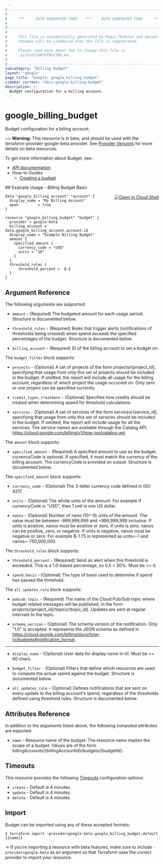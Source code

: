 ```yaml
---
# ----------------------------------------------------------------------------
#
#     ***     AUTO GENERATED CODE    ***    AUTO GENERATED CODE     ***
#
# ----------------------------------------------------------------------------
#
#     This file is automatically generated by Magic Modules and manual
#     changes will be clobbered when the file is regenerated.
#
#     Please read more about how to change this file in
#     .github/CONTRIBUTING.md.
#
# ----------------------------------------------------------------------------
subcategory: "Billing Budget"
layout: "google"
page_title: "Google: google_billing_budget"
sidebar_current: "docs-google-billing-budget"
description: |-
  Budget configuration for a billing account.
---
```


# google\_billing\_budget

Budget configuration for a billing account.

~> **Warning:** This resource is in beta, and should be used with the terraform-provider-google-beta provider.
See [Provider Versions](https://terraform.io/docs/providers/google/guides/provider_versions.html) for more details on beta resources.

To get more information about Budget, see:

* [API documentation](https://cloud.google.com/billing/docs/reference/budget/rest/v1beta1/billingAccounts.budgets)
* How-to Guides
    * [Creating a budget](https://cloud.google.com/billing/docs/how-to/budgets)

<div class = "oics-button" style="float: right; margin: 0 0 -15px">
  <a href="https://console.cloud.google.com/cloudshell/open?cloudshell_git_repo=https%3A%2F%2Fgithub.com%2Fterraform-google-modules%2Fdocs-examples.git&cloudshell_working_dir=billing_budget_basic&cloudshell_image=gcr.io%2Fgraphite-cloud-shell-images%2Fterraform%3Alatest&open_in_editor=main.tf&cloudshell_print=.%2Fmotd&cloudshell_tutorial=.%2Ftutorial.md" target="_blank">
    <img alt="Open in Cloud Shell" src="//gstatic.com/cloudssh/images/open-btn.svg" style="max-height: 44px; margin: 32px auto; max-width: 100%;">
  </a>
</div>
## Example Usage - Billing Budget Basic


```hcl
data "google_billing_account" "account" {
  display_name = "My Billing Account"
  open         = true
}

resource "google_billing_budget" "budget" {
  provider = google-beta
  billing_account = data.google_billing_account.account.id
  display_name = "Example Billing Budget"
  amount {
    specified_amount {
      currency_code = "USD"
      units = "10"
    }
  }
  threshold_rules {
      threshold_percent =  0.5
  }
}
```

## Argument Reference

The following arguments are supported:


* `amount` -
  (Required)
  The budgeted amount for each usage period.  Structure is documented below.

* `threshold_rules` -
  (Required)
  Rules that trigger alerts (notifications of thresholds being
  crossed) when spend exceeds the specified percentages of the
  budget.  Structure is documented below.

* `billing_account` -
  (Required)
  ID of the billing account to set a budget on.



The `budget_filter` block supports:

* `projects` -
  (Optional)
  A set of projects of the form projects/{project_id},
  specifying that usage from only this set of projects should be
  included in the budget. If omitted, the report will include
  all usage for the billing account, regardless of which project
  the usage occurred on. Only zero or one project can be
  specified currently.

* `credit_types_treatment` -
  (Optional)
  Specifies how credits should be treated when determining spend
  for threshold calculations.

* `services` -
  (Optional)
  A set of services of the form services/{service_id},
  specifying that usage from only this set of services should be
  included in the budget. If omitted, the report will include
  usage for all the services. The service names are available
  through the Catalog API:
  https://cloud.google.com/billing/v1/how-tos/catalog-api.

The `amount` block supports:

* `specified_amount` -
  (Required)
  A specified amount to use as the budget. currencyCode is
  optional. If specified, it must match the currency of the
  billing account. The currencyCode is provided on output.  Structure is documented below.


The `specified_amount` block supports:

* `currency_code` -
  (Optional)
  The 3-letter currency code defined in ISO 4217.

* `units` -
  (Optional)
  The whole units of the amount. For example if currencyCode
  is "USD", then 1 unit is one US dollar.

* `nanos` -
  (Optional)
  Number of nano (10^-9) units of the amount.
  The value must be between -999,999,999 and +999,999,999
  inclusive. If units is positive, nanos must be positive or
  zero. If units is zero, nanos can be positive, zero, or
  negative. If units is negative, nanos must be negative or
  zero. For example $-1.75 is represented as units=-1 and
  nanos=-750,000,000.

The `threshold_rules` block supports:

* `threshold_percent` -
  (Required)
  Send an alert when this threshold is exceeded. This is a
  1.0-based percentage, so 0.5 = 50%. Must be >= 0.

* `spend_basis` -
  (Optional)
  The type of basis used to determine if spend has passed
  the threshold.

The `all_updates_rule` block supports:

* `pubsub_topic` -
  (Required)
  The name of the Cloud Pub/Sub topic where budget related
  messages will be published, in the form
  projects/{project_id}/topics/{topic_id}. Updates are sent
  at regular intervals to the topic.

* `schema_version` -
  (Optional)
  The schema version of the notification. Only "1.0" is
  accepted. It represents the JSON schema as defined in
  https://cloud.google.com/billing/docs/how-to/budgets#notification_format.

- - -


* `display_name` -
  (Optional)
  User data for display name in UI. Must be <= 60 chars.

* `budget_filter` -
  (Optional)
  Filters that define which resources are used to compute the actual
  spend against the budget.  Structure is documented below.

* `all_updates_rule` -
  (Optional)
  Defines notifications that are sent on every update to the
  billing account's spend, regardless of the thresholds defined
  using threshold rules.  Structure is documented below.


## Attributes Reference

In addition to the arguments listed above, the following computed attributes are exported:


* `name` -
  Resource name of the budget. The resource name
  implies the scope of a budget. Values are of the form
  billingAccounts/{billingAccountId}/budgets/{budgetId}.


## Timeouts

This resource provides the following
[Timeouts](/docs/configuration/resources.html#timeouts) configuration options:

- `create` - Default is 4 minutes.
- `update` - Default is 4 minutes.
- `delete` - Default is 4 minutes.

## Import

Budget can be imported using any of these accepted formats:

```
$ terraform import -provider=google-beta google_billing_budget.default {{name}}
```

-> If you're importing a resource with beta features, make sure to include `-provider=google-beta`
as an argument so that Terraform uses the correct provider to import your resource.
